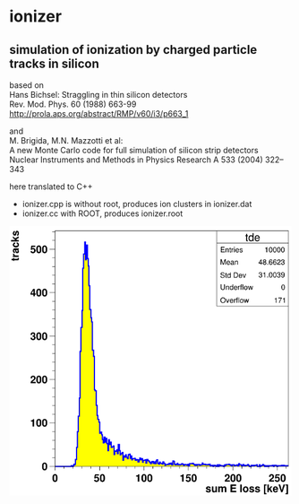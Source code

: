 
# ionizer

## simulation of ionization by charged particle tracks in silicon

based on  
Hans Bichsel: Straggling in thin silicon detectors  
Rev. Mod. Phys. 60 (1988) 663-99  
http://prola.aps.org/abstract/RMP/v60/i3/p663_1

and  
M. Brigida, M.N. Mazzotti et al:  
A new Monte Carlo code for full simulation of silicon strip detectors  
Nuclear Instruments and Methods in Physics Research A 533 (2004) 322–343

here translated to C++
- ionizer.cpp is without root, produces ion clusters in ionizer.dat
- ionizer.cc with ROOT, produces ionizer.root

![energy loss](tde.png "Energy loss in 150 um Si")
